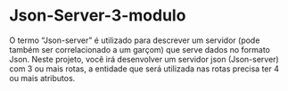 # Json-Server-3-modulo
O termo “Json-server” é utilizado para descrever um servidor (pode também ser correlacionado a um garçom) que serve dados no formato Json. Neste projeto, você irá desenvolver um servidor json (Json-server) com 3 ou mais rotas, a entidade que será utilizada nas rotas precisa ter 4 ou mais atributos.
